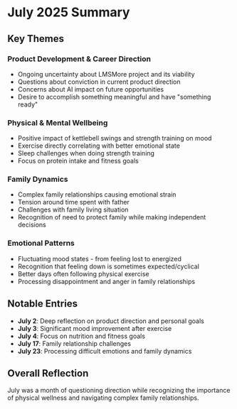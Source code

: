 # July 2025 Summary

## Key Themes

### Product Development & Career Direction
- Ongoing uncertainty about LMSMore project and its viability
- Questions about conviction in current product direction
- Concerns about AI impact on future opportunities
- Desire to accomplish something meaningful and have "something ready"

### Physical & Mental Wellbeing
- Positive impact of kettlebell swings and strength training on mood
- Exercise directly correlating with better emotional state
- Sleep challenges when doing strength training
- Focus on protein intake and fitness goals

### Family Dynamics
- Complex family relationships causing emotional strain
- Tension around time spent with father
- Challenges with family living situation
- Recognition of need to protect family while making independent decisions

### Emotional Patterns
- Fluctuating mood states - from feeling lost to energized
- Recognition that feeling down is sometimes expected/cyclical
- Better days often following physical exercise
- Processing disappointment and anger in family relationships

## Notable Entries
- **July 2**: Deep reflection on product direction and personal goals
- **July 3**: Significant mood improvement after exercise
- **July 4**: Focus on nutrition and fitness goals
- **July 17**: Family relationship challenges
- **July 23**: Processing difficult emotions and family dynamics

## Overall Reflection
July was a month of questioning direction while recognizing the importance of physical wellness and navigating complex family relationships.
